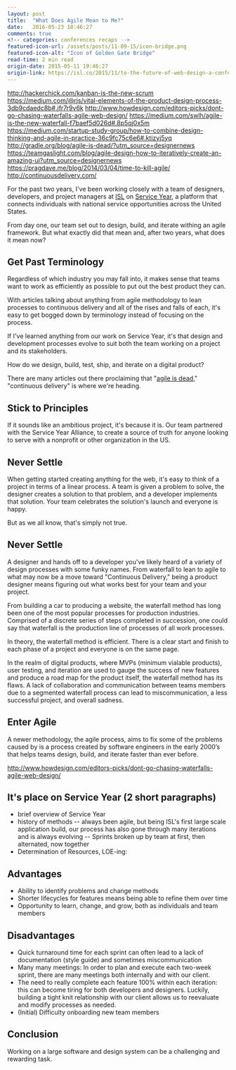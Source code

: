 ```yaml
---
layout: post
title:  "What Does Agile Mean to Me?"
date:   2016-05-23 10:46:27
comments: true
<!-- categories: conferences recaps -->
featured-icon-url: /assets/posts/11-09-15/icon-bridge.png
featured-icon-alt: "Icon of Golden Gate Bridge"
read-time: 2 min read
origin-date: 2015-05-11 19:46:27
origin-link: https://isl.co/2015/11/to-the-future-of-web-design-a-conference-recap/
---
```


http://hackerchick.com/kanban-is-the-new-scrum
https://medium.com/@rjs/vital-elements-of-the-product-design-process-3db9cdaedc8b#.jfr7r9v6k
http://www.howdesign.com/editors-picks/dont-go-chasing-waterfalls-agile-web-design/
https://medium.com/swlh/agile-is-the-new-waterfall-f7baef5d026d#.8p5qj0x5m
https://medium.com/startup-study-group/how-to-combine-design-thinking-and-agile-in-practice-36c9fc75c6e6#.ktizyj5yq
http://gradle.org/blog/agile-is-dead/?utm_source=designernews
https://teamgaslight.com/blog/agile-design-how-to-iteratively-create-an-amazing-ui?utm_source=designernews
https://pragdave.me/blog/2014/03/04/time-to-kill-agile/
http://continuousdelivery.com/





For the past two years, I've been working closely with a team of designers, developers, and project managers at <a href='https://www.isl.co/' target="_blank" class="link--text-in-p">ISL</a> on <a href='https://www.serviceyr.org/' target="_blank" class="link--text-in-p">Service Year</a>, a platform that connects individuals with national service opportunities across the United States.

From day one, our team set out to design, build, and iterate withing an agile framework. But what exactly did that mean and, after two years, what does it mean now?

Get Past Terminology
------------------------

Regardless of which industry you may fall into, it makes sense that teams want to work as efficiently as possible to put out the best product they can.



With articles talking about anything from agile methodology to lean processes to continuous delivery and all of the rises and falls of each, it's easy to get bogged down by terminology instead of focusing on the process.

If I've learned anything from our work on Service Year, it's that design and development processes evolve to suit both the team working on a project and its stakeholders.

How do we design, build, test, ship, and iterate on a digital product?

There are many articles out there proclaiming that "<a href='https://www.isl.co/' target="_blank" class="link--text-in-p">agile is dead</a>," "continuous delivery" is where we're heading.

Stick to Principles
------------------------

If it sounds like an ambitious project, it's because it is. Our team partnered with the Service Year Alliance, to create a source of truth for anyone looking to serve with a nonprofit or other organization in the US.


Never Settle
------------------------

When getting started creating anything for the web, it's easy to think of a project in terms of a linear process. A team is given a problem to solve, the designer creates a solution to that problem, and a developer implements that solution. Your team celebrates the solution's launch and everyone is happy.

But as we all know, that's simply not true.

Never Settle
------------------------

A designer and hands off to a developer you've likely heard of a variety of design processes with some funky names. From waterfall to lean to agile to what may now be a move toward "Continuous Delivery," being a product designer means figuring out what works best for your team and your project.








From building a car to producing a website, the waterfall method has long been one of the most popular processes for production industries. Comprised of a discrete series of steps completed in succession, one could say that waterfall is the production line of processes of all work processes.

In theory, the waterfall method is efficient. There is a clear start and finish to each phase of a project and everyone is on the same page.

In the realm of digital products, where MVPs (minimum vialable products), user testing, and iteration are used to gauge the success of new features and produce a road map for the product itself, the waterfall method has its flaws. A lack of collaboration and communication between teams members due to a segmented waterfall process can lead to miscommunication, a less successful project, and overall sadness.

Enter Agile
--------------
A newer methodology, the agile process, aims to fix some of the problems caused by is a process created by software engineers in the early 2000’s that helps teams design, build, and iterate faster than ever before.

http://www.howdesign.com/editors-picks/dont-go-chasing-waterfalls-agile-web-design/


It's place on Service Year (2 short paragraphs)
----------------------------------------------
- brief overview of Service Year
- history of methods
-- always been agile, but being ISL's first large scale application build, our process has also gone through many iterations and is always evolving
-- Sprints broken up by team at first, then alternated, now together
- Determination of Resources, LOE-ing:

Advantages
----------------------------------------------
- Ability to identify problems and change methods
- Shorter lifecycles for features means being able to refine them over time
- Opportunity to learn, change, and grow, both as individuals and team members

Disadvantages
----------------------------------------------
- Quick turnaround time for each sprint can often lead to a lack of documentation (style guide) and sometimes miscommunication
- Many many meetings: In order to plan and execute each two-week sprint, there are many meetings both internally and with our client.
- The need to really complete each feature 100% within each iteration: this can become tiring for both developers and designers. Luckily, building a tight knit relationship with our client allows us to reevaluate and modify processes as needed.
- (Initial) Difficulty onboarding new team members

Conclusion
----------------------------------------------
Working on a large software and design system can be a challenging and rewarding task.
